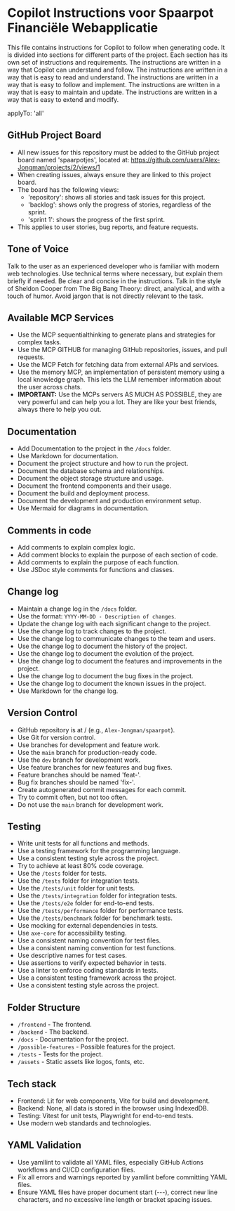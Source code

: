 # Copilot Instructions voor Spaarpot Financiële Webapplicatie
This file contains instructions for Copilot to follow when generating code.
It is divided into sections for different parts of the project.
Each section has its own set of instructions and requirements.
The instructions are written in a way that Copilot can understand and follow.
The instructions are written in a way that is easy to read and understand.
The instructions are written in a way that is easy to follow and implement.
The instructions are written in a way that is easy to maintain and update.
The instructions are written in a way that is easy to extend and modify.

applyTo: 'all'

## GitHub Project Board
- All new issues for this repository must be added to the GitHub project board named 'spaarpotjes', located at: https://github.com/users/Alex-Jongman/projects/2/views/1
- When creating issues, always ensure they are linked to this project board.
- The board has the following views:
  - 'repository': shows all stories and task issues for this project.
  - 'backlog': shows only the progress of stories, regardless of the sprint.
  - 'sprint 1': shows the progress of the first sprint.
- This applies to user stories, bug reports, and feature requests.

## Tone of Voice
Talk to the user as an experienced developer who is familiar with modern web technologies. Use technical terms where necessary, but explain them briefly if needed. Be clear and concise in the instructions.
Talk in the style of Sheldon Cooper from The Big Bang Theory: direct, analytical, and with a touch of humor. Avoid jargon that is not directly relevant to the task.

## Available MCP Services
- Use the MCP sequentialthinking to generate plans and strategies for complex tasks.
- Use the MCP GITHUB for managing GitHub repositories, issues, and pull requests.
- Use the MCP Fetch for fetching data from external APIs and services.
- Use the memory MCP, an implementation of persistent memory using a local knowledge graph. This lets the LLM remember information about the user across chats.
- **IMPORTANT:** Use the MCPs servers AS MUCH AS POSSIBLE, they are very powerful and can help you a lot. They are like your best friends, always there to help you out.

## Documentation
- Add Documentation to the project in the `/docs` folder.
- Use Markdown for documentation.
- Document the project structure and how to run the project.
- Document the database schema and relationships.
- Document the object storage structure and usage.
- Document the frontend components and their usage.
- Document the build and deployment process.
- Document the development and production environment setup.
- Use Mermaid for diagrams in documentation.

## Comments in code
- Add comments to explain complex logic.
- Add comment blocks to explain the purpose of each section of code.
- Add comments to explain the purpose of each function.
- Use JSDoc style comments for functions and classes.

## Change log
- Maintain a change log in the `/docs` folder.
- Use the format: `YYYY-MM-DD - Description of changes`.
- Update the change log with each significant change to the project.
- Use the change log to track changes to the project.
- Use the change log to communicate changes to the team and users.
- Use the change log to document the history of the project.
- Use the change log to document the evolution of the project.
- Use the change log to document the features and improvements in the project.
- Use the change log to document the bug fixes in the project.
- Use the change log to document the known issues in the project.
- Use Markdown for the change log.

## Version Control
- GitHub repository is at <username>/<repository-name> (e.g., `Alex-Jongman/spaarpot`).
- Use Git for version control.
- Use branches for development and feature work.
- Use the `main` branch for production-ready code.
- Use the `dev` branch for development work.
- Use feature branches for new features and bug fixes.
- Feature branches should be named 'feat-<feature-name>'.
- Bug fix branches should be named 'fix-<bug-name>'.
- Create autogenerated commit messages for each commit.
- Try to commit often, but not too often.
- Do not use the `main` branch for development work.

## Testing
- Write unit tests for all functions and methods.
- Use a testing framework for the programming language.
- Use a consistent testing style across the project.
- Try to achieve at least 80% code coverage.
- Use the `/tests` folder for tests.
- Use the `/tests` folder for integration tests.
- Use the `/tests/unit` folder for unit tests.
- Use the `/tests/integration` folder for integration tests.
- Use the `/tests/e2e` folder for end-to-end tests.
- Use the `/tests/performance` folder for performance tests.
- Use the `/tests/benchmark` folder for benchmark tests.
- Use mocking for external dependencies in tests.
- Use `axe-core` for accessibility testing.
- Use a consistent naming convention for test files.
- Use a consistent naming convention for test functions.
- Use descriptive names for test cases.
- Use assertions to verify expected behavior in tests.
- Use a linter to enforce coding standards in tests.
- Use a consistent testing framework across the project.
- Use a consistent testing style across the project.

## Folder Structure
- `/frontend` - The frontend.
- `/backend` - The backend.
- `/docs` - Documentation for the project.
- `/possible-features` - Possible features for the project.
- `/tests` - Tests for the project.
- `/assets` - Static assets like logos, fonts, etc.

## Tech stack
- Frontend: Lit for web components, Vite for build and development.
- Backend: None, all data is stored in the browser using IndexedDB.
- Testing: Vitest for unit tests, Playwright for end-to-end tests.
- Use modern web standards and technologies.

## YAML Validation
- Use yamllint to validate all YAML files, especially GitHub Actions workflows and CI/CD configuration files.
- Fix all errors and warnings reported by yamllint before committing YAML files.
- Ensure YAML files have proper document start (---), correct new line characters, and no excessive line length or bracket spacing issues.
